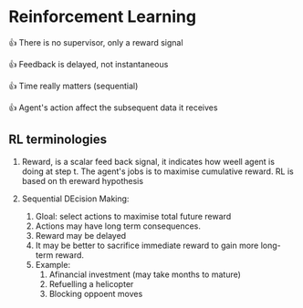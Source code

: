 # Reinforcement Learning
:+1: There is no supervisor, only a reward signal

:+1: Feedback is delayed, not instantaneous

:+1: Time really matters (sequential)

:+1: Agent's action affect the subsequent data it receives

## RL terminologies
1. Reward, is a scalar feed back signal, it indicates how weell agent is doing at step t. The agent's jobs is to maximise cumulative reward. RL is based on th ereward hypothesis
   
2. Sequential DEcision Making: 
    1. Gloal: select actions to maximise total future reward
    2. Actions may have long term consequences.
    3. Reward may be delayed
    4. It may be better to sacrifice immediate reward to gain more long-term reward.
    5. Example:
        1. Afinancial investment (may take months to mature)
        2. Refuelling a helicopter
        3. Blocking oppoent moves
        
        